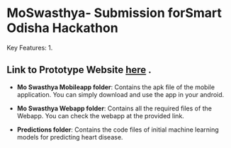 # MoSwasthya- Submission forSmart Odisha Hackathon

Key Features:
1. 

## Link to Prototype Website [here](https://apps.coeaibbsr.in/moswasthya/landing/20.277532570798993,85.77753898574824#loadedP2A9BPEtlKAIpJ6V0owekvZjQIvnmW14WNrDHtTe9k0foiWgtwKNXuSvF5Bj9c8W) .

- **Mo Swasthya Mobileapp folder**:  Contains the apk file of the mobile application. You can simply download and use the app in your android.

- **Mo Swasthya Webapp folder**: Contains all the required files of the Webapp. You can check the webapp at the provided link.

- **Predictions folder**: Contains the code files of initial machine learning models for predicting heart disease.
